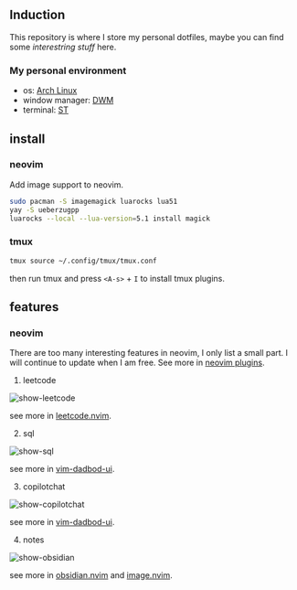 ## Induction

This repository is where I store my personal dotfiles, maybe you can find some *interestring stuff* here.

### My personal environment

- os: [Arch Linux](https://archlinux.org/)
- window manager: [DWM](https://dwm.suckless.org/)
- terminal: [ST](https://st.suckless.org/)

## install

### neovim

Add image support to neovim.
```bash
sudo pacman -S imagemagick luarocks lua51
yay -S ueberzugpp
luarocks --local --lua-version=5.1 install magick
```
### tmux
```bash
tmux source ~/.config/tmux/tmux.conf
```
then run tmux and press `<A-s>` + `I` to install tmux plugins.

## features

### neovim

There are too many interesting features in neovim, I only list a small part.
I will continue to update when I am free.
See more in [neovim plugins](./.config/nvim/lua/plugins).

1. leetcode

![show-leetcode](https://github.com/m1dsolo/dotfiles/assets/74849775/69ef3c3e-619e-4c01-8f08-52f85fc138cc)

see more in [leetcode.nvim](https://github.com/kawre/leetcode.nvim).

2. sql

![show-sql](https://github.com/m1dsolo/dotfiles/assets/74849775/c097b717-e9ba-4ffe-88fb-1cf146ac0cd8)

see more in [vim-dadbod-ui](https://github.com/kristijanhusak/vim-dadbod-ui).

3. copilotchat

![show-copilotchat](https://github.com/m1dsolo/dotfiles/assets/74849775/5d0f5d90-bb81-41b3-856c-e463f5afb4ae)

see more in [vim-dadbod-ui](https://github.com/CopilotC-Nvim/CopilotChat.nvim).

4. notes

![show-obsidian](https://github.com/m1dsolo/dotfiles/assets/74849775/91d668b8-e19b-4961-a799-f5755763a088)

see more in [obsidian.nvim](https://github.com/epwalsh/obsidian.nvim) and [image.nvim](https://github.com/3rd/image.nvim).


